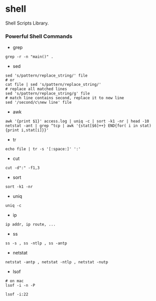 shell
=====
Shell Scripts Library.

### Powerful Shell Commands
- grep
```
grep -r -n "main()" .
```
- sed
```
sed 's/pattern/replace_string/' file
# or
cat file | sed 's/pattern/replace_string/'
# replace all matched lines
sed 's/pattern/replace_string/g' file
# match line contains second, replace it to new line
sed '/second/c\new line' file
```
- awk
```
awk '{print $1}' access.log | uniq -c | sort -k1 -nr | head -10
netstat -ant | grep ^tcp | awk '{stat[$6]++} END{for( i in stat) {print i,stat[i]}}'
```
- tr
``` 
echo file | tr -s '[:space:]' ':' 
```
- cut
``` 
cut -d":" -f1,3
```
- sort
```
sort -k1 -nr
```
- uniq
```
uniq -c
```
- ip
``` 
ip addr, ip route, ...
```
- ss
```  
ss -s , ss -ntlp , ss -antp
```
- netstat 
```
netstat -antp , netstat -ntlp , netstat -nutp
```
- lsof
```
# on mac
lsof -i -n -P

lsof -i:22

```
